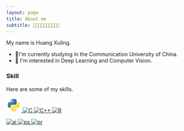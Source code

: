 ```yaml
---
layout: page
title: About me
subtitle: 💜💜💜💜💜💜💜💜💜💜
---
```


My name is Huang Xuling. 

- 🏫I'm currently studying in the Communication University of China.
- 💖 I'm interested in Deep Learning and Computer Vision.

### Skill
Here are some of my skills.
<!-- ![avatar]("https://raw.githubusercontent.com/devicons/devicon/master/icons/python/python-original.svg")
![avatar]("https://upload.wikimedia.org/wikipedia/commons/thumb/3/35/The_C_Programming_Language_logo.svg/800px-The_C_Programming_Language_logo.svg.png")
![avatar]("https://upload.wikimedia.org/wikipedia/commons/thumb/1/18/ISO_C%2B%2B_Logo.svg/800px-ISO_C%2B%2B_Logo.svg.png")
![avatar]("https://www.r-project.org/Rlogo.png")
![avatar]("https://www.adobe.com/content/dam/shared/images/product-icons/svg/illustrator.svg")
![avatar]("https://www.adobe.com/content/dam/acom/one-console/icons_rebrand/ps_appicon.svg")
![avatar]("https://www.adobe.com/content/dam/cct/creativecloud/business/teams/free-trial-new/desktop_premiere.svg") -->
<p align="left">
    <a href="https://www.python.org" target="_blank"> <img src="https://raw.githubusercontent.com/devicons/devicon/master/icons/python/python-original.svg" alt="python" width="40" height="40"/> </a>
    <a href="https://en.wikipedia.org/wiki/The_C_Programming_Language" target="_blank"> <img src="https://upload.wikimedia.org/wikipedia/commons/thumb/3/35/The_C_Programming_Language_logo.svg/800px-The_C_Programming_Language_logo.svg.png" alt="C" width="40" height="40"/> </a>
    <a href="https://en.wikipedia.org/wiki/C%2B%2B" target="_blank"> <img src="https://upload.wikimedia.org/wikipedia/commons/thumb/1/18/ISO_C%2B%2B_Logo.svg/800px-ISO_C%2B%2B_Logo.svg.png" alt="C++" width="40" height="40"/> </a>
    <a href="https://www.r-project.org/" target="_blank"> <img src="https://www.r-project.org/Rlogo.png" alt="R" width="40" height="40"/> </a>
    </p>
 <p align="left">
    <a href="https://www.adobe.com/products/illustrator.html" target="_blank"> <img src="https://www.adobe.com/content/dam/shared/images/product-icons/svg/illustrator.svg" alt="ai" width="40" height="40"/> </a> 
    <a href="https://www.adobe.com/products/photoshop.html" target="_blank"> <img src="https://www.adobe.com/content/dam/acom/one-console/icons_rebrand/ps_appicon.svg" alt="ps" width="40" height="40"/> </a> 
    <a href="https://www.adobe.com/products/premiere.html" target="_blank"> <img src="https://www.adobe.com/content/dam/cct/creativecloud/business/teams/free-trial-new/desktop_premiere.svg" alt="pr" width="40" height="40"/> </a> 
    </p>
